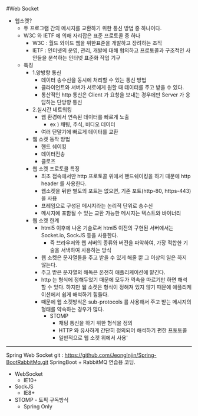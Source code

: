 #Web Socket

* 웹소켓?
  * 두 프로그램 간의 메시지를 교환하기 위한 통신 방법 중 하나이다.
  * W3C 와 IETF 에 의해 자리잡은 표준 프로토콜 중 하나
    * W3C : 월드 와이드 웹을 위한표준을 개발하고 장려하는 조직
    * IETF : 인터넷의 운영, 관리, 개발에 대해 협의하고 프로토콜과 구조적인 사안들을 분석하는 인터넷 표준화 작업 기구
  * 특징
    * 1.양방향 통신
      * 데이터 송수신을 동시에 처리할 수 있는 통신 방법
      * 클라이언트와 서버가 서로에게 원할 때 데이터를 주고 받을 수 있다.
      * 통산적인 http 통신은 Client 가 요청을 보내는 경우에만 Server 가 응답하는 단방향 통신
    * 2.실시간 네트워킹
      * 웹 환경에서 연속된 데이터를 빠르게 노출
        * ex ) 채팅, 주식, 비디오 데이터
      * 여러 단말기에 빠르게 데이터를 교환
    * 웹 소켓 동작 방법 
      * 핸드 쉐이킹
      * 데이터전송
      * 클로즈
    * 웹 소켓 프로토콜 특징
      * 최초 접속에서만 http 프로토콜 위에서 핸드쉐이킹을 하기 때문에 http header 를 사용한다.
      * 웹소켓을 뒤한 별도의 포트는 없으면, 기존 포트(http-80, https-443)을 사용
      * 프레임으로 구성된 메시지라는 논리적 단위로 송수신
      * 메시지에 포함될 수 있는 교환 가능한 메시지는 텍스트와 바이너리
    * 웹 소켓 한계
      * html5 이후에 나온 기술로써 html5 이전의 구현된 서버에서는 Socket.io, SockJS 등을 사용한다.
        * 즉 브라우저와 웹 서버의 종류와 버전을 파악하여, 가장 적합한 기술을 서낵하여 사용하는 방식
      * 웹 소켓은 문자열들을 주고 받을 수 있게 해줄 뿐 그 이상의 일은 하지 않는다.
      * 주고 받은 문자열의 해독은 온전히 애플리케이션에 맡긴다.
      * http 는 형식에 정해두었기 때문에 모두가 역속을 따르기만 하면 해석할 수 있다. 하지만 웹 소켓은 형식이 정해져 있지 않기 때문에 에플리케이션에서 쉽게 해석하기 힘들다.
      * 때문에 웹 소켓방식은 sub-protocols 를 사용해서 주고 받는 메시지의 형태를 약속하는 경우가 많다.
        * STOMP
          * 채팅 통신을 하기 위한 형식을 정의
          * HTTP 와 유사하게 간단히 정의되어 해석하기 편한 프토토콜
          * 일반적으로 웹 소켓 위에서 사용'
      


---
Spring Web Socket
git : https://github.com/JeongInjin/Spring-BootRabbitMq.git
SpringBoot + RabbitMQ 연습용 코딩.

- WebSocket
  - IE10+ 
- SockJS
  - IE8+
- STOMP - 토픽 구독방식
  - Spring Only

